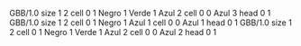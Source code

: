 <gs-board> GBB/1.0
size 1 2
cell 0 1 Negro 1 Verde 1 Azul 2 
cell 0 0 Azul 3 
head 0 1
 </gs-board>
<gs-board> GBB/1.0
size 1 2
cell 0 1 Negro 1 Azul 1 
cell 0 0 Azul 1 
head 0 1
 </gs-board>
<gs-board> GBB/1.0
size 1 2
cell 0 1 Negro 1 Verde 1 Azul 2 
cell 0 0 Azul 2 
head 0 1
 </gs-board>
